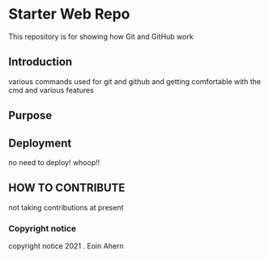 # Starter Web Repo

This repository is for showing how Git and GitHub work

## Introduction

various commands used for git and github and getting comfortable with the cmd and various
features

## Purpose

## Deployment

no need to deploy! whoop!!

## HOW TO CONTRIBUTE

not taking contributions at present

### Copyright notice 

copyright notice 2021 . Eoin Ahern